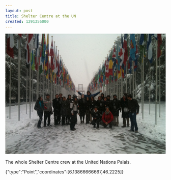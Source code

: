 ```yaml
---
layout: post
title: Shelter Centre at the UN
created: 1291356000
---
```


![](/images/posts/shelter-centre-at-the-un.JPG)

The whole Shelter Centre crew at the United Nations Palais.


<div class="location">
<span class="geojson">{"type":"Point","coordinates":[6.13866666667,46.2225]}</span>
</div>
